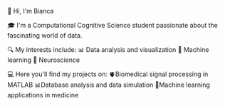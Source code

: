 👋 Hi, I'm Bianca 

🎓 I'm a Computational Cognitive Science student passionate about the fascinating world of data. 

🔍 My interests include:
  📊 Data analysis and visualization
  🤖 Machine learning
  🧬 Neuroscience
  
💻 Here you'll find my projects on:
  🫀Biomedical signal processing in MATLAB
  📊Database analysis and data simulation
  🤖Machine learning applications in medicine
